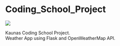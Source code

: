 # Coding_School_Project
<img src="https://repository-images.githubusercontent.com/240501220/7f2d6080-9456-11ea-9f2b-ec61f2b55bf8">

Kaunas Coding School Project.<br>
Weather App using Flask and OpenWeatherMap API.</br>
